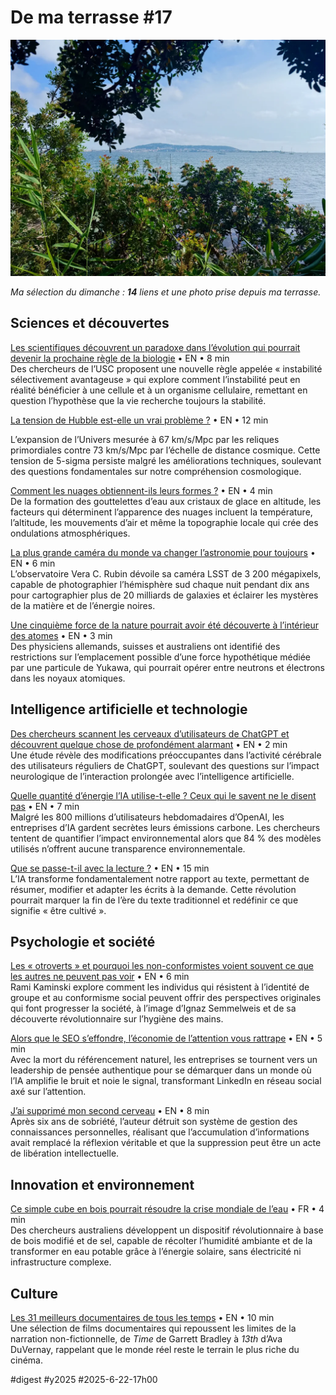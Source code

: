 # De ma terrasse #17

![Sète](_i/2025-06-22-171221.webp)

_Ma sélection du dimanche : **14** liens et une photo prise depuis ma terrasse._

## Sciences et découvertes

[Les scientifiques découvrent un paradoxe dans l’évolution qui pourrait devenir la prochaine règle de la biologie](https://www.popularmechanics.com/science/animals/a65104271/biology-evolution-paradox/) • EN • 8 min  
Des chercheurs de l’USC proposent une nouvelle règle appelée « instabilité sélectivement avantageuse » qui explore comment l’instabilité peut en réalité bénéficier à une cellule et à un organisme cellulaire, remettant en question l’hypothèse que la vie recherche toujours la stabilité.

[La tension de Hubble est-elle un vrai problème ?](https://flip.it/MPmVpJ) • EN • 12 min

L’expansion de l’Univers mesurée à 67 km/s/Mpc par les reliques primordiales contre 73 km/s/Mpc par l’échelle de distance cosmique. Cette tension de 5-sigma persiste malgré les améliorations techniques, soulevant des questions fondamentales sur notre compréhension cosmologique.

[Comment les nuages obtiennent-ils leurs formes ?](https://flip.it/CV5ovM) • EN • 4 min  
De la formation des gouttelettes d’eau aux cristaux de glace en altitude, les facteurs qui déterminent l’apparence des nuages incluent la température, l’altitude, les mouvements d’air et même la topographie locale qui crée des ondulations atmosphériques.

[La plus grande caméra du monde va changer l’astronomie pour toujours](https://www.zmescience.com/science/news-science/the-worlds-largest-camera-is-about-to-change-astronomy-forever/) • EN • 6 min  
L’observatoire Vera C. Rubin dévoile sa caméra LSST de 3 200 mégapixels, capable de photographier l’hémisphère sud chaque nuit pendant dix ans pour cartographier plus de 20 milliards de galaxies et éclairer les mystères de la matière et de l’énergie noires.

[Une cinquième force de la nature pourrait avoir été découverte à l’intérieur des atomes](https://flip.it/hpQHKE) • EN • 3 min  
Des physiciens allemands, suisses et australiens ont identifié des restrictions sur l’emplacement possible d’une force hypothétique médiée par une particule de Yukawa, qui pourrait opérer entre neutrons et électrons dans les noyaux atomiques.

## Intelligence artificielle et technologie

[Des chercheurs scannent les cerveaux d’utilisateurs de ChatGPT et découvrent quelque chose de profondément alarmant](https://futurism.com/neoscope/brain-eeg-chatgpt) • EN • 2 min  
Une étude révèle des modifications préoccupantes dans l’activité cérébrale des utilisateurs réguliers de ChatGPT, soulevant des questions sur l’impact neurologique de l’interaction prolongée avec l’intelligence artificielle.

[Quelle quantité d’énergie l’IA utilise-t-elle ? Ceux qui le savent ne le disent pas](https://www.wired.com/story/ai-carbon-emissions-energy-unknown-mystery-research/) • EN • 7 min  
Malgré les 800 millions d’utilisateurs hebdomadaires d’OpenAI, les entreprises d’IA gardent secrètes leurs émissions carbone. Les chercheurs tentent de quantifier l’impact environnemental alors que 84 % des modèles utilisés n’offrent aucune transparence environnementale.

[Que se passe-t-il avec la lecture ?](https://flip.it/JfGqXM) • EN • 15 min  
L’IA transforme fondamentalement notre rapport au texte, permettant de résumer, modifier et adapter les écrits à la demande. Cette révolution pourrait marquer la fin de l’ère du texte traditionnel et redéfinir ce que signifie « être cultivé ».

## Psychologie et société

[Les « otroverts » et pourquoi les non-conformistes voient souvent ce que les autres ne peuvent pas voir](https://flip.it/MNgS5R) • EN • 6 min  
Rami Kaminski explore comment les individus qui résistent à l’identité de groupe et au conformisme social peuvent offrir des perspectives originales qui font progresser la société, à l’image d’Ignaz Semmelweis et de sa découverte révolutionnaire sur l’hygiène des mains.

[Alors que le SEO s’effondre, l’économie de l’attention vous rattrape](https://www.inc.com/joe-procopio/as-seo-falls-apart-the-attention-economy-is-coming-for-you/91203424) • EN • 5 min  
Avec la mort du référencement naturel, les entreprises se tournent vers un leadership de pensée authentique pour se démarquer dans un monde où l’IA amplifie le bruit et noie le signal, transformant LinkedIn en réseau social axé sur l’attention.

[J’ai supprimé mon second cerveau](https://www.joanwestenberg.com/p/i-deleted-my-second-brain) • EN • 8 min  
Après six ans de sobriété, l’auteur détruit son système de gestion des connaissances personnelles, réalisant que l’accumulation d’informations avait remplacé la réflexion véritable et que la suppression peut être un acte de libération intellectuelle.

## Innovation et environnement

[Ce simple cube en bois pourrait résoudre la crise mondiale de l’eau](https://flip.it/-Fbl8D) • FR • 4 min  
Des chercheurs australiens développent un dispositif révolutionnaire à base de bois modifié et de sel, capable de récolter l’humidité ambiante et de la transformer en eau potable grâce à l’énergie solaire, sans électricité ni infrastructure complexe.

## Culture

[Les 31 meilleurs documentaires de tous les temps](https://www.harpersbazaar.com/culture/film-tv/g65078021/best-documentaries/) • EN • 10 min  
Une sélection de films documentaires qui repoussent les limites de la narration non-fictionnelle, de *Time* de Garrett Bradley à *13th* d’Ava DuVernay, rappelant que le monde réel reste le terrain le plus riche du cinéma.

#digest #y2025 #2025-6-22-17h00 
